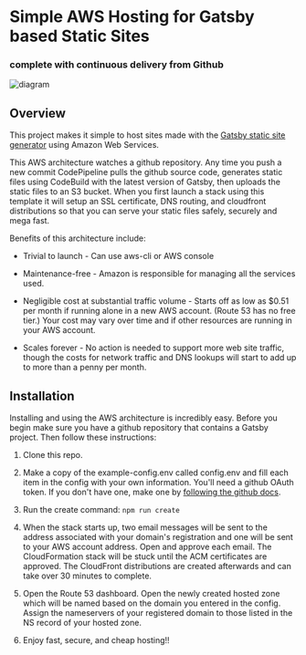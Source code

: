 # Simple AWS Hosting for Gatsby based Static Sites
### complete with continuous delivery from Github

![diagram](https://raw.githubusercontent.com/velomash/aws-git-backed-gatsby-static-site/master/architecture.png "Architecture dagram: Git-backed static website powerd by AWS")

<!--[![AWS Launcher Button](https://s3.amazonaws.com/cloudformation-examples/cloudformation-launch-stack.png)](https://console.aws.amazon.com/cloudformation/home?region=us-east-1#/stacks/new?stackName=gatsby_static_site&templateURL=https://raw.githubusercontent.com/velomash/aws-git-backed-gatsby-static-site/master/cloudformation.yaml)-->

## Overview

This project makes it simple to host sites made with the
[Gatsby static site generator](https://www.gatsbyjs.org/) using
Amazon Web Services. 

This AWS architecture watches a github repository. Any time you
push a new commit CodePipeline pulls the github source code,
generates static files using CodeBuild with the latest version of
Gatsby, then uploads the static files to an S3 bucket. When you
first launch a stack using this template it will setup an SSL
certificate, DNS routing, and cloudfront distributions so that
you can serve your static files safely, securely and mega fast.

Benefits of this architecture include:

 - Trivial to launch - Can use aws-cli or AWS console

 - Maintenance-free - Amazon is responsible for managing all the
   services used.

 - Negligible cost at substantial traffic volume - Starts off as low
   as $0.51 per month if running alone in a new AWS account. (Route 53
   has no free tier.) Your cost may vary over time and if other
   resources are running in your AWS account.

 - Scales forever - No action is needed to support more web site
   traffic, though the costs for network traffic and DNS lookups will
   start to add up to more than a penny per month.

## Installation

Installing and using the AWS architecture is incredibly easy. Before
you begin make sure you have a github repository that contains a
Gatsby project. Then follow these instructions:

  1. Clone this repo.

  2. Make a copy of the example-config.env called config.env and fill
  each item in the config with your own information. You'll need a github
  OAuth token. If you don't have one, make one by [following the github docs](https://help.github.com/articles/creating-a-personal-access-token-for-the-command-line/).

  3. Run the create command: `npm run create`

  4. When the stack starts up, two email messages will be sent to the
  address associated with your domain's registration and one will be
  sent to your AWS account address. Open and approve each email. The
  CloudFormation stack will be stuck until the ACM certificates are
  approved. The CloudFront distributions are created afterwards and can
  take over 30 minutes to complete.

  5. Open the Route 53 dashboard. Open the newly created hosted zone which
  will be named based on the domain you entered in the config. Assign the
  nameservers of your registered domain to those listed in the NS record
  of your hosted zone.

  6. Enjoy fast, secure, and cheap hosting!!
